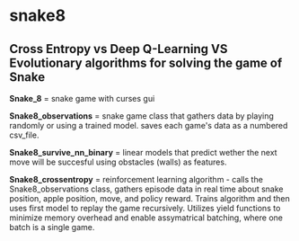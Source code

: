 # snake8
## Cross Entropy vs Deep Q-Learning VS Evolutionary algorithms for solving the game of Snake

**Snake_8** = snake game with curses gui

**Snake8_observations** = snake game class that gathers data by playing randomly or using a trained model. saves each game's data as a numbered csv_file.

**Snake8_survive_nn_binary** = linear models that predict wether the next move will be succesful using obstacles (walls) as features.

**Snake8_crossentropy** = reinforcement learning algorithm - calls the Snake8_observations class, gathers episode data in real time about snake position, apple position, move, and policy reward. Trains algorithm and then uses first model to replay the game recursively. Utilizes yield functions to minimize memory overhead and enable assymatrical batching, where one batch is a single game.

